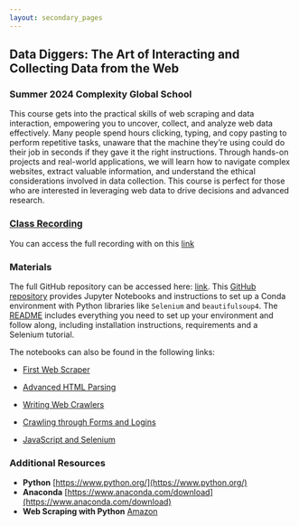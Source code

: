 ```yaml
---
layout: secondary_pages
---
```


## Data Diggers: The Art of Interacting and Collecting Data from the Web
###  Summer 2024 Complexity Global School 

This course gets into the practical skills of web scraping and data interaction, empowering you to uncover, collect, and analyze web data effectively. Many people spend hours clicking, typing, and copy pasting to perform repetitive tasks, unaware that the machine they’re using could do their job in seconds if they gave it the right instructions. Through hands-on projects and real-world applications, we will learn how to navigate complex websites, extract valuable information, and understand the ethical considerations involved in data collection. This course is perfect for those who are interested in leveraging web data to drive decisions and advanced research.


### [Class Recording](https://uniandes-my.sharepoint.com/:v:/g/personal/i_sarmiento_uniandes_edu_co/EfnOtWUb38VNnneoCNBCbQwBRVhRrn2tIvHW5LRm5gLGuA)

You can access the full recording with on this [link](https://uniandes-my.sharepoint.com/:v:/g/personal/i_sarmiento_uniandes_edu_co/EfnOtWUb38VNnneoCNBCbQwBRVhRrn2tIvHW5LRm5gLGuA)

### Materials

The full GitHub repository can be accessed here: [link](https://github.com/ignaciomsarmiento/ComplexitySchool2024).  This [GitHub repository](https://github.com/ignaciomsarmiento/ComplexitySchool2024) provides Jupyter Notebooks and instructions to set up a Conda environment with Python libraries like `Selenium` and `beautifulsoup4`. The  [README](https://github.com/ignaciomsarmiento/ComplexitySchool2024/blob/main/README.md)  includes everything you need to set up your environment and follow along, including installation instructions, requirements and a Selenium tutorial.



The notebooks can also be found in the following links:

- [First Web Scraper](https://github.com/ignaciomsarmiento/ComplexitySchool2024/blob/main/First_Web_Scraper.ipynb)
	
- [Advanced HTML Parsing](https://github.com/ignaciomsarmiento/ComplexitySchool2024/blob/main/Advanced_HTML_Parsing.ipynb)

- [Writing Web Crawlers](https://github.com/ignaciomsarmiento/ComplexitySchool2024/blob/main/Writing_Web_Crawlers.ipynb)

- [Crawling through Forms and Logins](https://github.com/ignaciomsarmiento/ComplexitySchool2024/blob/main/Crawling_Through_Forms_and_Logins.ipynb)

- [JavaScript and Selenium](https://github.com/ignaciomsarmiento/ComplexitySchool2024/blob/main/JavaScript_and_Selenium.ipynb)



### Additional Resources


- **Python**  [https://www.python.org/](https://www.python.org/)
- **Anaconda**  [https://www.anaconda.com/download](https://www.anaconda.com/download)
- **Web Scraping with Python** [Amazon](https://www.amazon.com/Web-Scraping-Python-Ryan-Mitchell-ebook/dp/B0CVP964KM)


